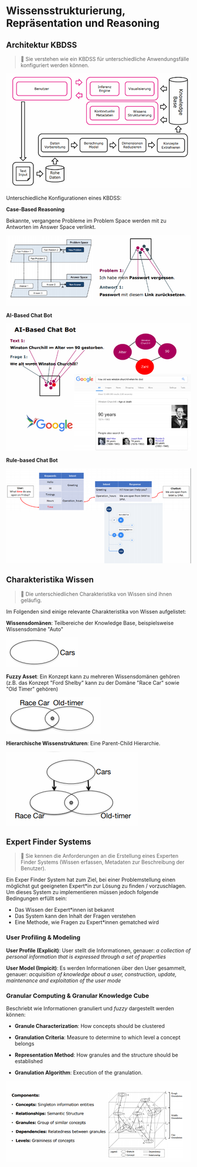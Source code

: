 # Wissensstrukturierung, Repräsentation und Reasoning

## Architektur KBDSS

> 🎯 Sie verstehen wie ein KBDSS für unterschiedliche Anwendungsfälle konfiguriert werden können.

![image-20210117092752048](assets/image-20210117092752048.png)

Unterschiedliche Konfigurationen eines KBDSS:

**Case-Based Reasoning**

Bekannte, vergangene Probleme im Problem Space werden mit zu Antworten im Answer Space verlinkt.

![image-20210117093755140](assets/image-20210117093755140.png)

**AI-Based Chat Bot**

![image-20210117093834351](assets/image-20210117093834351.png)

**Rule-based Chat Bot**

![image-20210117093858691](assets/image-20210117093858691.png)

## Charakteristika Wissen

> 🎯 Die unterschiedlichen Charakteristika von Wissen sind ihnen geläufig.

Im Folgenden sind einige relevante Charakteristika von Wissen aufgelistet:

**Wissensdomänen**: Teilbereiche der Knowledge Base, beispielsweise Wissensdomäne "Auto"

![image-20210117093021919](assets/image-20210117093021919.png)

**Fuzzy Asset**: Ein Konzept kann zu mehreren Wissensdomänen gehören (z.B. das Konzept "Ford Shelby" kann zu der Domäne "Race Car" sowie "Old Timer" gehören)

![image-20210117093045969](assets/image-20210117093045969.png)

**Hierarchische Wissenstrukturen**: Eine Parent-Child Hierarchie.

![image-20210117093053554](assets/image-20210117093053554.png)



## Expert Finder Systems

> 🎯 Sie kennen die Anforderungen an die Erstellung eines Experten Finder Systems (Wissen erfassen, Metadaten zur Beschreibung der Benutzer).



Ein Exper Finder System hat zum Ziel, bei einer Problemstellung einen möglichst gut geeigneten Expert*in zur Lösung zu finden / vorzuschlagen. Um dieses System zu implementieren müssen jedoch folgende Bedingungen erfüllt sein:

* Das Wissen der Expert*innen ist bekannt
* Das System kann den Inhalt der Fragen verstehen
* Eine Methode, wie Fragen zu Expert*innen gematched wird

### User Profiling & Modeling

**User Profile (Explicit)**: User stellt die Informationen, genauer: *a collection of personal information that is expressed through a set of properties*

**User Model (Impicit)**: Es werden Informationen über den User gesammelt, genauer: *acquisition of knowledge about a user, construction, update, maintenance and exploitation of the user mode*

### Granular Computing & Granular Knowledge Cube

Beschriebt wie Informationen granuliert und *fuzzy* dargestellt werden können:

* **Granule Characterization**: How concepts should be clustered 

* **Granulation Criteria**: Measure to determine to which level a concept belongs

* **Representation Method**: How granules and the structure should be established

* **Granulation Algorithm**: Execution of the granulation. 

![image-20210117093511157](assets/image-20210117093511157.png)